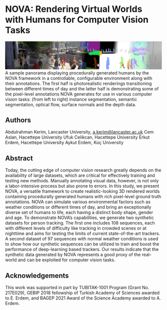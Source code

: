 # NOVA: Rendering Virtual Worlds with Humans for Computer Vision Tasks



<img src='https://github.com/A-Kerim/NOVA/blob/983af94f43d92bf8b843dc1bba75990f00d50184/images/teaser_NOVA.png'>
A sample panorama displaying procedurally generated humans by the NOVA framework in a controllable, configurable environment along with their annotations. The first half is photorealistic renderings transitioning between different times of day and the latter half is demonstrating some of the pixel-level annotations NOVA generates for use in various computer vision tasks: (from left to right) instance segmentation, semantic segmentation, optical flow, surface normals and the depth data.


## Authors
Abdulrahman Kerim, Lancaster University, a.kerim@lancaster.ac.uk
Cem Aslan, Hacettepe University
Ufuk Celikcan, Hacettepe University
Erkut Erdem, Hacettepe University
Aykut Erdem, Koç University

## Abstract
Today, the cutting edge of computer vision research greatly depends on the availability of large datasets, which are critical for effectively training and testing new methods. Manually annotating visual data, however, is not only a labor-intensive process but also prone to errors. In this study, we present NOVA, a versatile framework to create realistic-looking 3D rendered worlds containing procedurally generated humans with rich pixel-level ground truth annotations. NOVA can simulate various environmental factors such as weather conditions or different times of day, and bring an exceptionally diverse set of humans to life, each having a distinct body shape, gender and age. To demonstrate NOVA’s capabilities, we generate two synthetic datasets for person tracking. The first one includes 108 sequences, each with different levels of difficulty like tracking in crowded scenes or at nighttime and aims for testing the limits of current state-of-the-art trackers. A second dataset of 97 sequences with normal weather conditions is used to show how our synthetic sequences can be utilized to train and boost the performance of deep-learning based trackers. Our results indicate that the synthetic data generated by NOVA represents a good proxy of the real-world and can be exploited for computer vision tasks.

## Acknowledgements
This work was supported in part by TUBITAK-1001 Program (Grant No. 217E029), GEBIP 2018 fellowship of Turkish Academy of Sciences awarded to E. Erdem, and BAGEP 2021 Award of the Science Academy awarded to A. Erdem.
